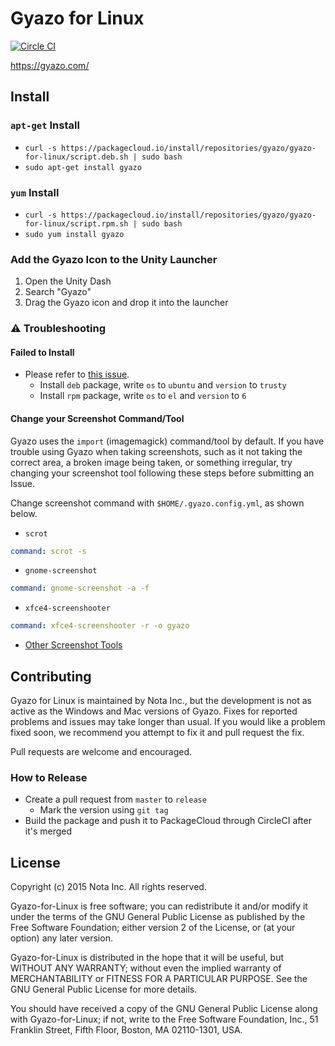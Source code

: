 # Gyazo for Linux

[![Circle CI](https://circleci.com/gh/gyazo/Gyazo-for-Linux.svg?style=svg)](https://circleci.com/gh/gyazo/Gyazo-for-Linux)

https://gyazo.com/

## Install

### `apt-get` Install

- `curl -s https://packagecloud.io/install/repositories/gyazo/gyazo-for-linux/script.deb.sh | sudo bash`
- `sudo apt-get install gyazo`

### `yum` Install

- `curl -s https://packagecloud.io/install/repositories/gyazo/gyazo-for-linux/script.rpm.sh | sudo bash`
- `sudo yum install gyazo`

### Add the Gyazo Icon to the Unity Launcher

1. Open the Unity Dash
2. Search "Gyazo"
3. Drag the Gyazo icon and drop it into the launcher

### :warning: Troubleshooting

#### Failed to Install

- Please refer to [this issue](https://github.com/gyazo/Gyazo-for-Linux/issues/35).
  - Install `deb` package, write `os` to `ubuntu` and `version` to `trusty`
  - Install `rpm` package, write `os` to `el` and `version` to `6`

#### Change your Screenshot Command/Tool

Gyazo uses the `import` (imagemagick) command/tool by default. If you have trouble using Gyazo when taking screenshots, such as it not taking the correct area, a broken image being taken, or something irregular, try changing your screenshot tool following these steps before submitting an Issue.

Change screenshot command with `$HOME/.gyazo.config.yml`, as shown below.

- `scrot`

```yaml
command: scrot -s
```

- `gnome-screenshot`

```yaml
command: gnome-screenshot -a -f
```

- `xfce4-screenshooter`

```yaml
command: xfce4-screenshooter -r -o gyazo
```

- [Other Screenshot Tools](https://wiki.archlinux.org/index.php/Taking_a_screenshot)

## Contributing

Gyazo for Linux is maintained by Nota Inc., but the development is not as active as the Windows and Mac versions of Gyazo. Fixes for reported problems and issues may take longer than usual. If you would like a problem fixed soon, we recommend you attempt to fix it and pull request the fix.

Pull requests are welcome and encouraged.

### How to Release

- Create a pull request from `master` to `release`
    - Mark the version using `git tag`
- Build the package and push it to PackageCloud through CircleCI after it's merged

## License

Copyright (c) 2015 Nota Inc. All rights reserved.

Gyazo-for-Linux is free software; you can redistribute it and/or
modify it under the terms of the GNU General Public License
as published by the Free Software Foundation; either version 2
of the License, or (at your option) any later version.

Gyazo-for-Linux is distributed in the hope that it will be useful,
but WITHOUT ANY WARRANTY; without even the implied warranty of
MERCHANTABILITY or FITNESS FOR A PARTICULAR PURPOSE.  See the
GNU General Public License for more details.

You should have received a copy of the GNU General Public License
along with Gyazo-for-Linux; if not, write to the Free Software
Foundation, Inc., 51 Franklin Street, Fifth Floor, Boston, MA  02110-1301, USA.
